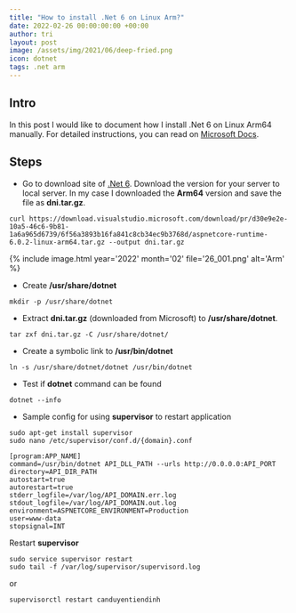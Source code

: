 ```yaml
---
title: "How to install .Net 6 on Linux Arm?"
date: 2022-02-26 00:00:00:00 +00:00
author: tri
layout: post
image: /assets/img/2021/06/deep-fried.png
icon: dotnet
tags: .net arm
---
```


## Intro
In this post I would like to document how I install .Net 6 on Linux Arm64 manually. For detailed instructions, you can read on [Microsoft Docs](https://docs.microsoft.com/en-us/dotnet/core/install/).

## Steps

- Go to download site of [.Net 6](https://dotnet.microsoft.com/en-us/download/dotnet/6.0). Download the version for your server to local server. In my case I downloaded the **Arm64** version and save the file as **dni.tar.gz**.

```terminal
curl https://download.visualstudio.microsoft.com/download/pr/d30e9e2e-10a5-46c6-9b81-1a6a965d6739/6f56a3893b16fa841c8cb34ec9b3768d/aspnetcore-runtime-6.0.2-linux-arm64.tar.gz --output dni.tar.gz
```

{%
    include image.html
    year='2022'
    month='02'
    file='26_001.png'
    alt='Arm'
%}

- Create **/usr/share/dotnet**

```terminal
mkdir -p /usr/share/dotnet
```

- Extract **dni.tar.gz** (downloaded from Microsoft) to **/usr/share/dotnet**.

```terminal
tar zxf dni.tar.gz -C /usr/share/dotnet/
```

- Create a symbolic link to **/usr/bin/dotnet**

```terminal
ln -s /usr/share/dotnet/dotnet /usr/bin/dotnet
```

- Test if **dotnet** command can be found

```terminal
dotnet --info
```

- Sample config for using **supervisor** to restart application

```terminal
sudo apt-get install supervisor
sudo nano /etc/supervisor/conf.d/{domain}.conf
```

```terminal
[program:APP_NAME]
command=/usr/bin/dotnet API_DLL_PATH --urls http://0.0.0.0:API_PORT
directory=API_DIR_PATH
autostart=true
autorestart=true
stderr_logfile=/var/log/API_DOMAIN.err.log
stdout_logfile=/var/log/API_DOMAIN.out.log
environment=ASPNETCORE_ENVIRONMENT=Production
user=www-data
stopsignal=INT
```

Restart **supervisor**

```terminal
sudo service supervisor restart
sudo tail -f /var/log/supervisor/supervisord.log
```

or 

```terminal
supervisorctl restart canduyentiendinh
```